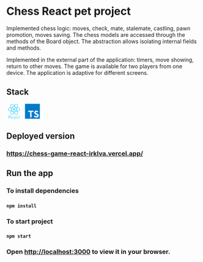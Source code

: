 # Chess React pet project 
<p>
Implemented chess logic: moves, check, mate, stalemate, castling, pawn promotion, moves saving.
The chess models are accessed through the methods of the Board object. The abstraction allows isolating internal fields and methods.
</p>
<p>
Implemented in the external part of the application: timers, move showing, return to other moves.
The game is available for two players from one device. The application is adaptive for different screens.
</p>

## Stack

<p>
    <a href="https://reactjs.org/"><img src="https://github.com/devicons/devicon/blob/master/icons/react/react-original-wordmark.svg" title="React" alt="React" width="40" height="40"/></a>&nbsp;
    <a href="https://www.typescriptlang.org/"><img src="https://github.com/devicons/devicon/blob/master/icons/typescript/typescript-original.svg" title="TypeScript"  alt="TypeScript" width="40" height="40"/></a>&nbsp;
</p>

## Deployed version

### https://chess-game-react-irklva.vercel.app/

## Run the app

### To install dependencies

#### `npm install`

### To start project

#### `npm start`

### Open [http://localhost:3000](http://localhost:3000) to view it in your browser.
